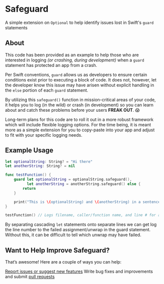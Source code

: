 # Safeguard
A simple extension on `Optional` to help identify issues lost in Swift's `guard` statements

## About
This code has been provided as an example to help those who are interested in logging *(or crashing, during development)* when a `guard` statement has protected an app from a crash.

Per Swift conventions, `guard` allows us as developers to ensure certain conditions exist prior to executing a block of code. It does not, however, let the developer know this issue may have arisen without explicit handling in the `else` portion of each `guard` statement.

By utilizing this `safeguard()` function in mission-critical areas of your code, it helps you to log (in the wild) or crash (in development) so you can learn about and catch these problems before your users **FREAK OUT**. 😱

Long-term plans for this code are to roll it out in a more robust framework which will include flexible logging options. For the time being, it is meant more as a simple extension for you to copy-paste into your app and adjust to fit with your specific logging needs.

## Example Usage
```Swift
let optionalString: String? = "Hi there"
let anotherString: String? = nil

func testFunction() {
    guard let optionalString = optionalString.safeguard(),
          let anotherString = anotherString.safeguard() else {
        return
    }

    print("This is \(optionalString) and \(anotherString) in a sentence.")
}

testFunction() // Logs filename, caller/function name, and line # for anotherString
```
By separating cascading `let` statements onto separate lines we can get log the line number to the failed assignment/unwrap in the guard statement. Without this, it can be difficult to tell which unwrap may have failed.

## Want to Help Improve Safeguard?

That’s awesome! Here are a couple of ways you can help:

[Report issues or suggest new features](https://github.com/namolnad/safeguard/issues)
Write bug fixes and improvements and submit [pull requests](https://github.com/namolnad/safeguard/pulls)
